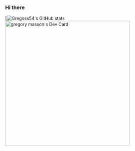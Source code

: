 ### Hi there 

[![Gregoss54's GitHub stats](https://github-readme-stats.vercel.app/api?username=gregoss54&show_icons=true&theme=radical)
<a href="https://app.daily.dev/gregoss54"><img src="https://api.daily.dev/devcards/58dfecc2712a4d378e0be2e7c5b9c4b7.png?r=72q" width="400" alt="gregory masson's Dev Card"/></a>
